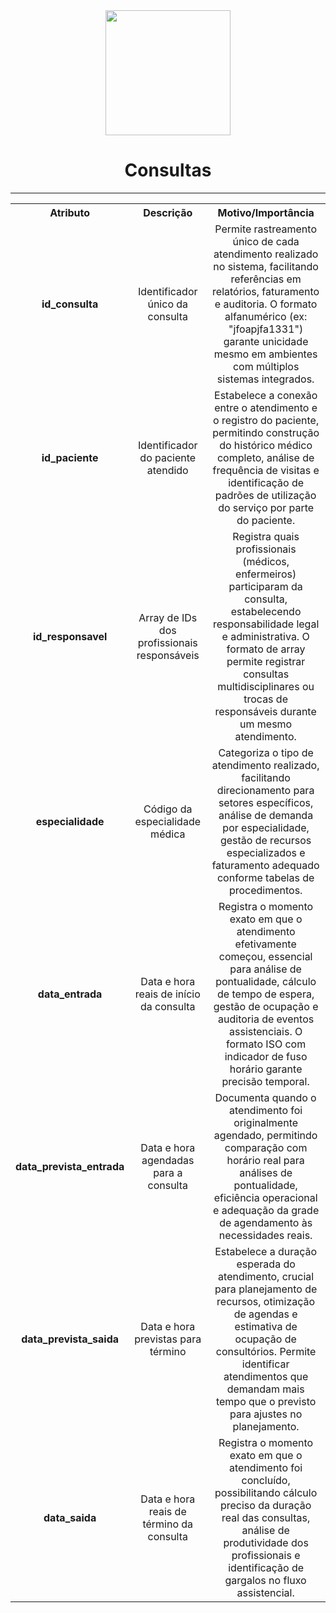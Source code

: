 <div align="center">
<img src="https://img.icons8.com/color/48/000000/health-checkup.png" width="200"/>

# Consultas

</div>

---

<div align="center">
<table align="center" align="center">
  <tr>
    <th align="center">Atributo</th>
    <th align="center">Descrição</th>
    <th align="center">Motivo/Importância</th>
  </tr>
  <tr>
    <td align="center"><strong>id_consulta</strong></td>
    <td align="center">Identificador único da consulta</td>
    <td align="center">Permite rastreamento único de cada atendimento realizado no sistema, facilitando referências em relatórios, faturamento e auditoria. O formato alfanumérico (ex: "jfoapjfa1331") garante unicidade mesmo em ambientes com múltiplos sistemas integrados.</td>
  </tr>
  <tr>
    <td align="center"><strong>id_paciente</strong></td>
    <td align="center">Identificador do paciente atendido</td>
    <td align="center">Estabelece a conexão entre o atendimento e o registro do paciente, permitindo construção do histórico médico completo, análise de frequência de visitas e identificação de padrões de utilização do serviço por parte do paciente.</td>
  </tr>
  <tr>
    <td align="center"><strong>id_responsavel</strong></td>
    <td align="center">Array de IDs dos profissionais responsáveis</td>
    <td align="center">Registra quais profissionais (médicos, enfermeiros) participaram da consulta, estabelecendo responsabilidade legal e administrativa. O formato de array permite registrar consultas multidisciplinares ou trocas de responsáveis durante um mesmo atendimento.</td>
  </tr>
  <tr>
    <td align="center"><strong>especialidade</strong></td>
    <td align="center">Código da especialidade médica</td>
    <td align="center">Categoriza o tipo de atendimento realizado, facilitando direcionamento para setores específicos, análise de demanda por especialidade, gestão de recursos especializados e faturamento adequado conforme tabelas de procedimentos.</td>
  </tr>
  <tr>
    <td align="center"><strong>data_entrada</strong></td>
    <td align="center">Data e hora reais de início da consulta</td>
    <td align="center">Registra o momento exato em que o atendimento efetivamente começou, essencial para análise de pontualidade, cálculo de tempo de espera, gestão de ocupação e auditoria de eventos assistenciais. O formato ISO com indicador de fuso horário garante precisão temporal.</td>
  </tr>
  <tr>
    <td align="center"><strong>data_prevista_entrada</strong></td>
    <td align="center">Data e hora agendadas para a consulta</td>
    <td align="center">Documenta quando o atendimento foi originalmente agendado, permitindo comparação com horário real para análises de pontualidade, eficiência operacional e adequação da grade de agendamento às necessidades reais.</td>
  </tr>
  <tr>
    <td align="center"><strong>data_prevista_saida</strong></td>
    <td align="center">Data e hora previstas para término</td>
    <td align="center">Estabelece a duração esperada do atendimento, crucial para planejamento de recursos, otimização de agendas e estimativa de ocupação de consultórios. Permite identificar atendimentos que demandam mais tempo que o previsto para ajustes no planejamento.</td>
  </tr>
  <tr>
    <td align="center"><strong>data_saida</strong></td>
    <td align="center">Data e hora reais de término da consulta</td>
    <td align="center">Registra o momento exato em que o atendimento foi concluído, possibilitando cálculo preciso da duração real das consultas, análise de produtividade dos profissionais e identificação de gargalos no fluxo assistencial.</td>
  </tr>
</table>
</div>